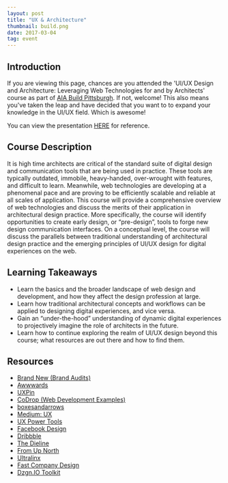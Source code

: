 ```yaml
---
layout: post
title: "UX & Architecture"
thumbnail: build.png
date: 2017-03-04
tag: event
---
```


## Introduction

If you are viewing this page, chances are you attended the 'UI/UX Design and Architecture: Leveraging Web Technologies for and by Architects' course as part of <a href="http://aiapgh.org/aia-programs-events/build-pittsburgh/" target="_blank">AIA Build Pittsburgh</a>. If not, welcome! This also means you've taken the leap and have decided that you want to to expand your knowledge in the UI/UX field. <span class="emoji emoji-thumbs_up"></span> Which is awesome!

You can view the presentation <a href="" target="_blank">HERE</a> for reference.

## Course Description

It is high time architects are critical of the standard suite of digital design and communication tools that are being used in practice. These tools are typically outdated, immobile, heavy-handed, over-wrought with features, and difficult to learn. Meanwhile, web technologies are developing at a phenomenal pace and are proving to be efficiently scalable and reliable at all scales of application. This course will provide a comprehensive overview of web technologies and discuss the merits of their application in architectural design practice. More specifically, the course will identify opportunities to create early design, or “pre-design”, tools to forge new design communication interfaces.  On a conceptual level, the course will discuss the parallels between traditional understanding of architectural design practice and the emerging principles of UI/UX design for digital experiences on the web.

## Learning Takeaways

* Learn the basics and the broader landscape of web design and development, and how they affect the design profession at large.
* Learn how traditional architectural concepts and workflows can be applied to designing digital experiences, and vice versa.
* Gain an “under-the-hood” understanding of dynamic digital experiences to projectively imagine the role of architects in the future.
* Learn how to continue exploring the realm of UI/UX design beyond this course; what resources are out there and how to find them.

## Resources
* <a href="http://www.underconsideration.com/brandnew/" target="_blank"> Brand New (Brand Audits)</a>
* <a href="https://www.awwwards.com" target="_blank">Awwwards</a>
* <a href="https://www.uxpin.com/knowledge.html" target="_blank">UXPin</a>
* <a href="https://tympanus.net/codrops/" target="_blank">CoDrop (Web Development Examples)</a>
* <a href="http://boxesandarrows.com" target="_blank">boxesandarrows</a>
* <a href="https://medium.com/search?q=ux" target="_blank">Medium: UX</a>
* <a href="https://medium.com/ux-power-tools" target="_blank">UX Power Tools</a>
* <a href="http://facebook.design" target="_blank">Facebook Design</a>
* <a href="http://Dribbble.com" target="_blank">Dribbble</a>
* <a href="http://www.thedieline.com" target="_blank">The Dieline</a>
* <a href="http://www.fromupnorth.com" target="_blank">From Up North</a>
* <a href="http://theultralinx.com" target="_blank">Ultralinx</a>
* <a href="https://www.fastcodesign.com" target="_blank">Fast Company Design</a>
* <a href="https://toolkit.dzgn.io/" target="_blank">Dzgn.IO Toolkit</a>

